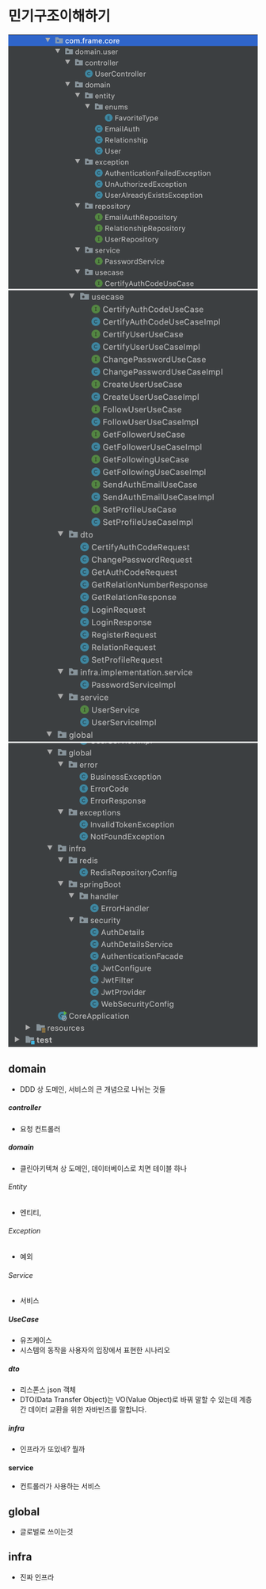 # 민기구조이해하기

![structure_1](./structure_1.png)
![structure_2](./structure_2.png)
![structure_3](./structure_3.png)

## domain

- DDD 상 도메인, 서비스의 큰 개념으로 나뉘는 것들

##### controller

- 요청 컨트롤러

##### domain

- 클린아키텍쳐 상 도메인, 데이터베이스로 치면 테이블 하나

###### Entity

- 엔티티,

###### Exception

- 예외

###### Service

- 서비스

##### UseCase

- 유즈케이스
- 시스템의 동작을 사용자의 입장에서 표현한 시나리오

##### dto

- 리스폰스 json 객체
- DTO(Data Transfer Object)는 VO(Value Object)로 바꿔 말할 수 있는데 계층간 데이터 교환을 위한 자바빈즈를 말합니다.

##### infra

- 인프라가 또있네? 뭘까

#### service

- 컨트롤러가 사용하는 서비스

## global

- 글로벌로 쓰이는것

## infra

- 진짜 인프라
